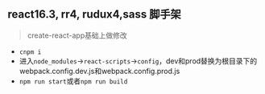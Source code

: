 ## react16.3, rr4, rudux4,sass 脚手架
>create-react-app基础上做修改


+ `cnpm i`
+ 进入`node_modules`->`react-scripts`->`config`，dev和prod替换为根目录下的webpack.config.dev.js和webpack.config.prod.js
+ `npm run start`或者`npm run build`